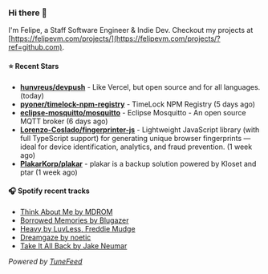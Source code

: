 ### Hi there 👋

I'm Felipe, a Staff Software Engineer & Indie Dev. Checkout my projects at [https://felipevm.com/projects/](https://felipevm.com/projects/?ref=github.com).

#### ⭐ Recent Stars
- **[hunvreus/devpush](https://github.com/hunvreus/devpush)** - Like Vercel, but open source and for all languages. (today)
- **[pyoner/timelock-npm-registry](https://github.com/pyoner/timelock-npm-registry)** - TimeLock NPM Registry (5 days ago)
- **[eclipse-mosquitto/mosquitto](https://github.com/eclipse-mosquitto/mosquitto)** - Eclipse Mosquitto - An open source MQTT broker (6 days ago)
- **[Lorenzo-Coslado/fingerprinter-js](https://github.com/Lorenzo-Coslado/fingerprinter-js)** - Lightweight JavaScript library (with full TypeScript support) for generating unique browser fingerprints — ideal for device identification, analytics, and fraud prevention. (1 week ago)
- **[PlakarKorp/plakar](https://github.com/PlakarKorp/plakar)** - plakar is a backup solution powered by Kloset and ptar (1 week ago)

#### 🎧 Spotify recent tracks
- [Think About Me by MDROM](https://open.spotify.com/track/24W4brGWP7GEEeo2Kv8vkn)
- [Borrowed Memories by Blugazer](https://open.spotify.com/track/61PU4SmJ92j1CPUyrjVImY)
- [Heavy by LuvLess, Freddie Mudge](https://open.spotify.com/track/4oQYtbsHz7RjRcs9V9oPEo)
- [Dreamgaze by noetic](https://open.spotify.com/track/4LOkIJf1OiBjvfL1rOekC3)
- [Take It All Back by Jake Neumar](https://open.spotify.com/track/6q8GmdLVGlcVmHaTDp9enJ)

_Powered by [TuneFeed](https://tunefeed.app?ref=github.com)_
